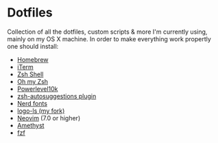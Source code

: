 # Dotfiles

Collection of all the dotfiles, custom scripts & more I'm currently using, mainly on my OS X machine. 
In order to make everything work propertly one should install: 

- [Homebrew](https://brew.sh/index_it)
- [iTerm](https://iterm2.com/)
- [Zsh Shell](https://github.com/zsh-users/zsh)
- [Oh my Zsh](https://github.com/ohmyzsh/ohmyzsh)
- [Powerlevel10k](https://github.com/romkatv/powerlevel10k)
- [zsh-autosuggestions plugin](https://github.com/zsh-users/zsh-autosuggestions)
- [Nerd fonts](https://github.com/ryanoasis/nerd-fonts)
- [logo-ls (my fork)](https://github.com/canta2899/logo-ls)
- [Neovim](https://neovim.io/) (7.0 or higher)
- [Amethyst](https://ianyh.com/amethyst/)
- [fzf](https://github.com/junegunn/fzf)


